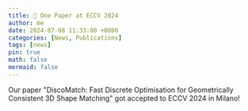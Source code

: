 ```yaml
---
title: 📄 One Paper at ECCV 2024
author: me
date: 2024-07-08 11:33:00 +0800
categories: [News, Publications]
tags: [news]
pin: true
math: false
mermaid: false
---
```


Our paper "DiscoMatch: Fast Discrete Optimisation for Geometrically Consistent 3D Shape Matching" got accepted to ECCV 2024 in Milano!
